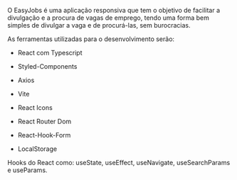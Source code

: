 O EasyJobs é uma aplicação responsiva que tem o objetivo de facilitar a divulgação e a procura de vagas de emprego, tendo uma forma bem simples de divulgar a vaga e de procurá-las, sem burocracias.

As ferramentas utilizadas para o desenvolvimento serão:

- React com Typescript

- Styled-Components

- Axios

- Vite

- React Icons

- React Router Dom

- React-Hook-Form

- LocalStorage

Hooks do React como: useState, useEffect, useNavigate, useSearchParams e useParams.

